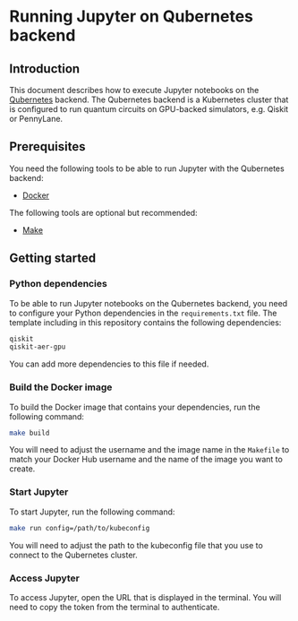 # Running Jupyter on Qubernetes backend

## Introduction

This document describes how to execute Jupyter notebooks on the [Qubernetes](https://qubernetes.dev) backend. The Qubernetes backend is a Kubernetes cluster that is configured to run quantum circuits on GPU-backed simulators, e.g. Qiskit or PennyLane.

## Prerequisites

You need the following tools to be able to run Jupyter with the Qubernetes backend:

- [Docker](https://www.docker.com/)

The following tools are optional but recommended:

- [Make](https://www.gnu.org/software/make/)

## Getting started

### Python dependencies

To be able to run Jupyter notebooks on the Qubernetes backend, you need to configure your Python dependencies in the `requirements.txt` file. The template including in this repository contains the following dependencies:

```txt
qiskit
qiskit-aer-gpu
```

You can add more dependencies to this file if needed.

### Build the Docker image

To build the Docker image that contains your dependencies, run the following command:

```bash
make build
```

You will need to adjust the username and the image name in the `Makefile` to match your Docker Hub username and the name of the image you want to create.

### Start Jupyter

To start Jupyter, run the following command:

```bash
make run config=/path/to/kubeconfig
```

You will need to adjust the path to the kubeconfig file that you use to connect to the Qubernetes cluster.

### Access Jupyter

To access Jupyter, open the URL that is displayed in the terminal. You will need to copy the token from the terminal to authenticate.
